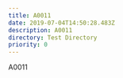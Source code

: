 ```yaml
---
title: A0011
date: 2019-07-04T14:50:28.483Z
description: A0011
directory: Test Directory
priority: 0
---
```

A0011

